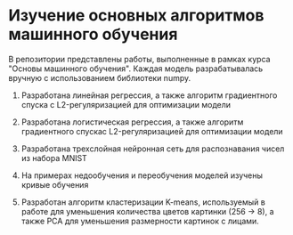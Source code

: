 # Изучение основных алгоритмов машинного обучения

В репозитории представлены работы, выполненные в рамках курса "Основы машинного обучения". Каждая модель разрабатывалась вручную с использованием библиотеки numpy.

1. Разработана линейная регрессия, а также алгоритм градиентного спуска с L2-регуляризацией для оптимизации модели

2. Разработана логистическая регрессия, а также алгоритм градиентного спускас L2-регуляризацией для оптимизации модели

3. Разработана трехслойная нейронная сеть для распознавания чисел из набора MNIST

4. На примерах недообучения и переобучения моделей изучены кривые обучения

5. Разработан алгоритм кластеризации K-means, используемый в работе для уменьшения количества цветов картинки (256 -> 8), а также PCA для уменьшения размерности картинок с лицами.
